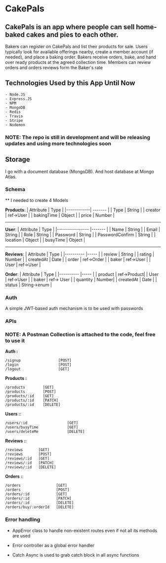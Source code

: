 # CakePals

## CakePals is an app where people can sell home-baked cakes and pies to each other.

Bakers can register on CakePals and list their products for sale.
Users typically look for available offerings nearby, create a member account (if needed), and place a baking order.
Bakers receive orders, bake, and hand over ready products at the agreed collection time.
Members can review orders and orders reviews form the Baker's rate

## Technologies Used by this App Until Now

    - Node.JS
    - Express.JS
    - NPM
    - MongoDB
    - Redis
    - Travis
    - Stripe
    - Nodemon

### NOTE: The repo is still in development and will be releasing updates and using more technologies soon

## Storage

I go with a document database (MongoDB).
And host database at Mongo Atlas.

### Schema

\*\* I needed to create 4 Models

**Products**:
| Attribute | Type |
|------------| ------- |
| Type | String |
| creator | ref->User |
| bakingTime | Object |
| price | Number |

---

**User**:
| Attribute | Type |
|---------------- |------- |
| Name | String |
| Email | String |
| Role | String |
| Password | String |
| PasswordConfirm | String |
| location | Object |
| busyTime | Object |

---

**Reviews**:
| Attribute | Type |
|---------- |----- |
| review | String |
| rating | Number |
| createdAt | Date |
| order | ref->Order |
| baker | ref->User |
| User | ref->User |

**Order**:
| Attribute | Type |
|---------- |----- |
| product | ref->Product|
| User | ref->User |
| baker | ref-> User |
| quantity | Number|
| createdAt | Date |
| status | String->enum |

### Auth

A simple JWT-based auth mechanism is to be used with passwords

### APIs

### NOTE: A Postman Collection is attached to the code, feel free to use it

**Auth :**

```
/signup                 [POST]
/login                  [POST]
/logout                 [GET]

```

**Products :**

```
/products        [GET]
/products        [POST]
/products/:id    [GET]
/products/:id    [PATCH]
/products/:id    [DELETE]

```

**Users :**:

```
/users/:id                  [GET]
/users/busyTime             [GET]
/users/deleteMe             [DELETE]

```

**Reviews :**:

```
/reviews       [GET]
/reviews       [POST]
/reviews/:id   [GET]
/reviews/:id   [PATCH]
/reviews/:id   [DELETE]

```

**Orders :**:

```
/orders                [GET]
/orders                [POST]
/orders/:id            [GET]
/orders/:id            [PATCH]
/orders/:id            [DELETE]
/orders/buy/:orderId   [DELETE]

```

### Error handling

- AppError class to handle non-existent routes even if not all its methods are used

* Error controller as a global error handler

- Catch Async is used to grab catch block in all async functions
